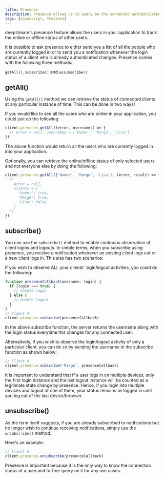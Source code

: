 ```yaml
---
title: Presence
description: Presence allows us to query on the connected authenticated clients.
tags: [Javascript, Presence]
---
```


deepstream's presence feature allows the users in your application to track the online or offline status of other users.

It is possible to ask presence to either send you a list of all the people who are currently logged in or to send you a notification whenever the login status of a client who is already authenticated changes. Presence comes with the following three methods:

`getAll()`, `subscribe()` and `unsubscribe()`

## getAll()

Using the `getAll()` method we can retrieve the status of connected clients at any particular instance of time. This can be done in two ways! 

If you would like to see all the users who are online in your application, you could just do the following:

```javascript
client.presence.getAll((error, usernames) => {
  // error = null, usernames = ['Homer', 'Marge', 'Lisa']
})
```

The above function would return all the users who are currently logged in into your application.

Optionally, you can retrieve the online/offline status of only selected users and not everyone else by doing the following:

```javascript
client.presence.getAll(['Homer', 'Marge', 'Lisa'], (error, result) => {
  /*
    error = null,
    clients = {
      'Homer': true,
      'Marge': true,
      'Lisa': false
    }
  */
})
```

## subscribe()
You can use the `subscribe()` method to enable continous observation of client logins and logouts. In simple terms, when you subscribe using presence, you receive a notification whenever an existing client logs out or a new client logs in. This also has two scenarios:

If you wish to observe ALL your clients' login/logout activities, you could do the following:

```javascript
function presenceCallback(username, login) {
  if (login === true) {
    // handle login
  } else {
    // handle logout
  }
}
// Client A
client.presence.subscribe(presenceCallback)
```

In the above subscribe function, the server returns the username along with the login status everytime this changes for any connected user.

Alternatively, if you wish to observe the login/logout activity of only a particular client, you can do so by sending the username in the subscribe function as shown below:

```javascript
// Client A
client.presence.subscribe('Marge', presenceCallback)
```

It is important to understand that if a user logs in on multiple devices, only the first login instance and the last logout instance will be counted as a legitimate state change by presence. Hence, if you login into multiple devices and logout of one of them, your status remains as logged in until you log out of the last device/browser.

## unsubscribe()

As the term itself suggests, if you are already subscribed to notifications but no longer wish to continue receiving notifications, simply use the  `unsubscribe()` method.

Here's an example:

```javascript
// Client A
client.presence.unsubscribe(presenceCallback)
```

Presence is important because it is the only way to know the connection status of a user and further query on it for any use cases.
